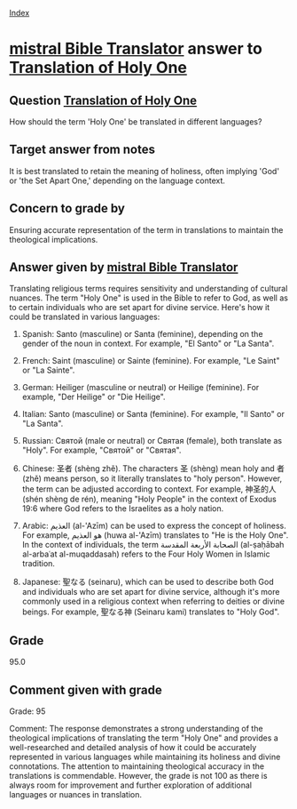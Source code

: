 
[Index](../../index.md)
# [mistral Bible Translator](../../answering_models/mistral_Bible_Translator.md) answer to [Translation of Holy One](../../questions/Translation_of_Holy_One.md)

## Question [Translation of Holy One](../../questions/Translation_of_Holy_One.md)
How should the term 'Holy One' be translated in different languages?

## Target answer from notes
It is best translated to retain the meaning of holiness, often implying 'God' or 'the Set Apart One,' depending on the language context.

## Concern to grade by
Ensuring accurate representation of the term in translations to maintain the theological implications.

## Answer given by [mistral Bible Translator](../../answering_models/mistral_Bible_Translator.md)
 Translating religious terms requires sensitivity and understanding of cultural nuances. The term "Holy One" is used in the Bible to refer to God, as well as to certain individuals who are set apart for divine service. Here's how it could be translated in various languages:

1. Spanish: Santo (masculine) or Santa (feminine), depending on the gender of the noun in context. For example, "El Santo" or "La Santa".

2. French: Saint (masculine) or Sainte (feminine). For example, "Le Saint" or "La Sainte".

3. German: Heiliger (masculine or neutral) or Heilige (feminine). For example, "Der Heilige" or "Die Heilige".

4. Italian: Santo (masculine) or Santa (feminine). For example, "Il Santo" or "La Santa".

5. Russian: Святой (male or neutral) or Святая (female), both translate as "Holy". For example, "Святой" or "Святая".

6. Chinese: 圣者 (shèng zhě). The characters 圣 (shèng) mean holy and 者 (zhě) means person, so it literally translates to "holy person". However, the term can be adjusted according to context. For example, 神圣的人 (shén shèng de rén), meaning "Holy People" in the context of Exodus 19:6 where God refers to the Israelites as a holy nation.

7. Arabic: العذيم (al-'Azīm) can be used to express the concept of holiness. For example, هو العذيم (huwa al-'Azīm) translates to "He is the Holy One". In the context of individuals, the term الصحابة الأربعة المقدسة (al-ṣaḥābah al-arbaʿat al-muqaddasah) refers to the Four Holy Women in Islamic tradition.

8. Japanese: 聖なる (seinaru), which can be used to describe both God and individuals who are set apart for divine service, although it's more commonly used in a religious context when referring to deities or divine beings. For example, 聖なる神 (Seinaru kami) translates to "Holy God".

## Grade
95.0

## Comment given with grade
Grade: 95

Comment: The response demonstrates a strong understanding of the theological implications of translating the term "Holy One" and provides a well-researched and detailed analysis of how it could be accurately represented in various languages while maintaining its holiness and divine connotations. The attention to maintaining theological accuracy in the translations is commendable. However, the grade is not 100 as there is always room for improvement and further exploration of additional languages or nuances in translation.
